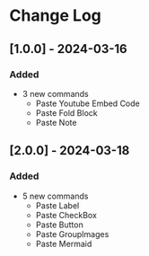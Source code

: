 # Change Log

## [1.0.0] - 2024-03-16

### Added

- 3 new commands
  - Paste Youtube Embed Code
  - Paste Fold Block
  - Paste Note

## [2.0.0] - 2024-03-18

### Added

- 5 new commands
  - Paste Label
  - Paste CheckBox
  - Paste Button
  - Paste GroupImages
  - Paste Mermaid
